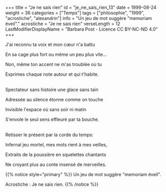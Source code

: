 +++
title = "Je ne sais rien"
id = "je_ne_sais_rien_13"
date = 1999-08-24
weight = 36
categories = ["Temps"]
tags = ["philosophie", "1999", "acrostiche", "alexandrin"]
info = "Un jeu de mot suggère \"memoriam éveil\"."
acrostiche = "Je ne sais rien"
verseLength = 12
LastModifierDisplayName = "Barbara Post - Licence CC BY-NC-ND 4.0"
+++

J'ai reconnu ta voix et mon cœur n'a battu

En sa cage plus fort ou même un peu plus vite...

Non, même ton accent ne m'as troublée où tu

Exprimes chaque note autour et qui t'habite.

 \
Spectateur sans histoire une glace sans tain

Adressée au silence étonne comme on touche

Invisible l'espace où sans soir ni matin

S'envole le seul sens effleuré par ta bouche.

 \
Retisser le présent par la corde du temps:

Infernal jeu mortel, mes mots rient à mes veilles,

Extraits de la poussière en squelettes chantants

Ne croyant plus au conte insensé de merveilles.

{{% notice style="primary" %}}
Un jeu de mot suggère "memoriam éveil".

Acrostiche : Je ne sais rien.
{{% /notice %}}
